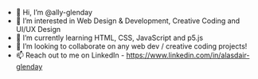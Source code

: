 - 👋 Hi, I’m @ally-glenday
- 👀 I’m interested in Web Design & Development, Creative Coding and UI/UX Design
- 🌱 I’m currently learning HTML, CSS, JavaScript and p5.js
- 💞️ I’m looking to collaborate on any web dev / creative coding projects! 
- 📫 Reach out to me on LinkedIn - https://www.linkedin.com/in/alasdair-glenday
<!---
ally-glenday/ally-glenday is a ✨ special ✨ repository because its `README.md` (this file) appears on your GitHub profile.
You can click the Preview link to take a look at your changes.
--->
